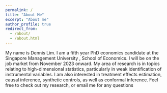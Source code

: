 ```yaml
---
permalink: /
title: "About Me"
excerpt: "About me"
author_profile: true
redirect_from: 
  - /about/
  - /about.html
---
```

My name is Dennis Lim. I am a fifth year PhD economics candidate at the Singapore Management University , School of Economics. I will be on the job market from November 2023 onward. My area of research is in topics relating to high-dimensional statistics, particularly in weak identification of instrumental variables. I am also interested in treatment effects estimation, causal inference, synthetic controls, as well as conformal inference. Feel free to check out my research, or email me for any questions

